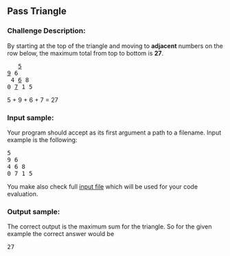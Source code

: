 <h2>Pass Triangle</h2>

<h3>Challenge Description:</h3>
<p>
    By starting at the top of the triangle and moving to <b>adjacent</b> numbers on the row below, the maximum total
    from top to bottom is <b>27</b>.
</p>
<pre>   <u>5</u>
<u>9</u> 6
 4 <u>6</u> 8
0 <u>7</u> 1 5</pre>
<p>
    5 + 9 + 6 + 7 = 27
</p>

<h3>Input sample:</h3>

<p>
    Your program should accept as its first argument a path to a filename. Input example is the following:
</p><pre class="description-input-output">5
9 6
4 6 8
0 7 1 5</pre>

<p>
    You make also check full <a href="http://www.yodlecareers.com/puzzles/triangle.txt">input file</a> which will be
    used for your code evaluation.
</p>

<h3>Output sample:</h3>

<p>
    The correct output is the maximum sum for the triangle. So for the given example the correct answer would
    be
</p>
<pre class="description-input-output">27</pre>